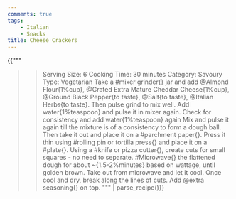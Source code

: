```yaml
---
comments: true
tags:
    - Italian
    - Snacks
title: Cheese Crackers
---
```


{{"""
>> Serving Size: 6
>> Cooking Time: 30 minutes
>> Category: Savoury
>> Type: Vegetarian
Take a #mixer grinder{} jar and add @Almond Flour{1%cup}, @Grated Extra Mature Cheddar Cheese{1%cup}, @Ground Black Pepper{to taste}, @Salt{to taste}, @Italian Herbs{to taste}.
Then pulse grind to mix well.
Add water{1%teaspoon} and pulse it in mixer again.
Check for consistency and add water{1%teaspoon} again
Mix and pulse it again till the mixture is of a consistency to form a dough ball.
Then take it out and place it on a #parchment paper{}.
Press it thin using #rolling pin or tortilla press{} and place it on a #plate{}.
Using a #knife or pizza cutter{}, create cuts for small squares - no need to separate.
#Microwave{} the flattened dough for about ~{1.5-2%minutes} based on wattage, until golden brown.
Take out from microwave and let it cool.
Once cool and dry, break along the lines of cuts.
Add @extra seasoning{} on top.
""" | parse_recipe()}}

